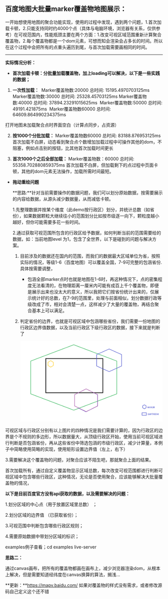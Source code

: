 ## 百度地图大批量marker覆盖物地图展示：

一开始想使用地图的聚合功能实现，使用的过程中发现，遇到两个问题，1.首次加载卡顿，2.只能支持同时约4000个点（具体与电脑环境，浏览器有关系，仅供参考）在可视范围内，性能瓶颈主要在两个方面：1.改变可视区域范围重新计算聚合覆盖物，2.每个覆盖物都是一个dom元素，可想而知会渲染会占多长的时间。所以在这个过程中会把所有的点重头遍历到尾，与首次加载需要画相同的时间。

------

**实际情况分析：**

- **首次加载卡顿：分批量加载覆盖物，加上loading可以解决，以下是一些实践的数据；**

1. **一次性加载：**
   ​    Marker覆盖物数:20000   总时间: 15195.4970703125ms
   ​    Marker覆盖物数:30000   总时间: 25328.45703125ms
   ​    Marker覆盖物数:40000   总时间: 37894.23291015625ms
   ​    Marker覆盖物数:50000   总时间: 49191.421875ms
   ​    Marker覆盖物数60000   总时间: 64609.864990234375ms

  打开地图未加载聚合点时界面空白（计算点同步，占资源） 

2. **按1000个分批加载：** 
    Marker覆盖物数60000   总时间: 83188.876953125ms
    首次加载不白屏，动态看到聚合点个数增加加载过程中可操作其他的dom，不阻塞，例如点击别的按钮，比其他首次加载时间更长

3. **首次1000个之后全部加载：** 
    Marker覆盖物数：60000  总时间: 55358.702880859375ms
    首次加载不白屏，但加载剩下的点过程中页面卡顿，其他的dom元素无法操作，加载所需时间最短。

- **拖动重绘问题**

  **思路:**针对当前需要操作的数据问题，我们可以划分原始数据，按需要展示的内容给数据，从源头减少数据量，从而减低卡顿。

  1.先整理数据并按某个维度（此demo按行政区）划分，并统计总数（如省份），如果数据颗粒大继续往小的范围划分比如按市级逐一向下，颗粒度越小越好，但你可能需要多花一些时间。

  2.通过获取可视范围所包含的行政区给予数据，如何判断当前的范围需要给的数据，如：当前地图level 为1，包含了全世界，以下是碰到的问题与解决方案。

  1. 目前涉及的数据还在国内的范围，而我们的数据最大区域单位为省，按照实际的情况，等级1-6（百度地图）可以覆盖全国，7-9可完整的包涵省份.具体按需要调整，

     - 包涵全部marker点时也就是地图在1-6时，再这种情况下，点的密集程度无法看清的，在物理距离一厘米内可能有成百上千个覆盖物，即便是展示出来也没太大的意义，所以我把它们按省份统计出来的，仅展示统计好的总数，在7-9的范围里，处理与前面相似，划分数据行政等级改成了市，相对会清楚一点，这样减少了大量的覆盖物，再结合聚合基本上可以满足。

  2. 判定省份的边界，也就是可视区域中包涵哪些省份，我们需要一份地图的行政区边界值数据，以及当前行政区下级行政区的数据，接下来就是判断了

     ![](.\border.png)


可视区域与行政区分别有以上图片的四种情况是我们需要计算的，因为行政区的边界是个不规则的多边形，所以数据量大，从顶级行政区开始，使用当前可视区域进行判断是否包涵省份，再从这些省份中筛选包涵的市级行政区，减少计算量，本例子中简略使用简略的实现，使用矩形设置边界值（左上，右下）

  3.需要解决这个覆盖物的问题，对聚合应该不陌生吧，那就聚合上面的结果。



  首次加载所有，通过自定义覆盖物显示区域总数，每次改变可视范围都进行判断可视区域中包含哪些行政区，这种情况，无论是否使用聚合，应该能够解决大批量覆盖物的情况，

  **以下是目前百度官方没有api获取的数据，以及需要解决的问题：**

  1.划分区域的中心点（用于放置区域里总数） ；

  2.划分区域的边界值  （已获取省份）；

  3.可视范围中判断包含哪些行政区规则；

  4.需要原始数据中带划分区域的标识；

examples例子查看；cd examples live-server

**思路二：**

通过canvas画布，把所有的覆盖物都画在画布上，减少浏览器渲染dom，从根本上解决，但是需要知道经纬度在canvas换算的算法，搁浅...

**更新：**https://mapv.baidu.com/ 如果对覆盖物的样式没有需求，或者修改源码自己定义这个还不错

  
